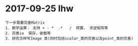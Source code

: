﻿# 2017-09-25 lhw
    下一步需要完善Matrix  
	1. 数学运算： 支持 + - *  .*   /  转置， 求逆矩阵等
	2. 完善io  保存，装载等
	3. 研究怎样写Image 类(同时包括scalar_类的完善以及point_类的完善)
